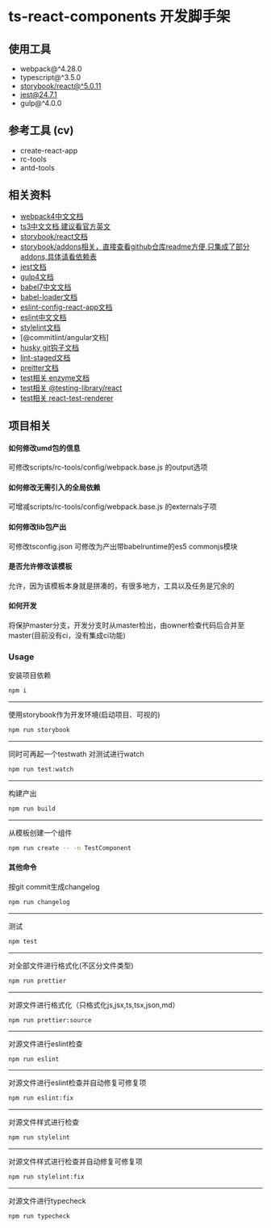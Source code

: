 # ts-react-components 开发脚手架

## 使用工具

- webpack@^4.28.0
- typescript@^3.5.0
- [storybook/react@^5.0.11](https://storybook.js.org/docs/guides/guide-react/)
- [jest@24.7.1](https://jestjs.io/)
- gulp@^4.0.0


## 参考工具 (cv)

-   create-react-app
-   rc-tools
-   antd-tools

## 相关资料

+ [webpack4中文文档](https://www.webpackjs.com/concepts/)
+ [ts3中文文档,建议看官方英文](https://www.tslang.cn/docs/handbook/basic-types.html)
+ [storybook/react文档](https://storybook.js.org/docs/guides/guide-react/)
+ [storybook/addons相关，直接查看github仓库readme方便,只集成了部分addons,具体请看依赖表](https://github.com/storybookjs/storybook/tree/next/addons)
+ [jest文档](https://jestjs.io/)
+ [gulp4文档](https://www.gulpjs.com.cn/docs/)
+ [babel7中文文档](https://www.babeljs.cn/docs/)
+ [babel-loader文档](https://webpack.docschina.org/loaders/babel-loader/)
+ [eslint-config-react-app文档](https://www.npmjs.com/package/eslint-config-react-app)
+ [eslint中文文档](https://cn.eslint.org/)
+ [stylelint文档](https://stylelint.io/)
+ [@commitlint/angular文档]
+ [husky git钩子文档](https://github.com/typicode/husky/blob/master/DOCS.md)
+ [lint-staged文档](https://github.com/okonet/lint-staged)
+ [preitter文档](https://prettier.io/docs/en/)
+ [test相关 enzyme文档](https://airbnb.io/enzyme/)
+ [test相关 @testing-library/react](https://testing-library.com/docs/react-testing-library/intro)
+ [test相关 react-test-renderer](https://reactjs.org/docs/test-renderer.html)

## 项目相关

#### 如何修改umd包的信息

可修改scripts/rc-tools/config/webpack.base.js 的output选项

#### 如何修改无需引入的全局依赖

可增减scripts/rc-tools/config/webpack.base.js 的externals子项

#### 如何修改lib包产出

可修改tsconfig.json 可修改为产出带babelruntime的es5 commonjs模块

#### 是否允许修改该模板

允许，因为该模板本身就是拼凑的，有很多地方，工具以及任务是冗余的

#### 如何开发

将保护master分支，开发分支时从master检出，由owner检查代码后合并至master(目前没有ci，没有集成ci功能)

### Usage

安装项目依赖

```sh
npm i
```

---

使用storybook作为开发环境(启动项目、可视的)

```sh
npm run storybook
```

---

同时可再起一个testwath 对测试进行watch

```sh
npm run test:watch
```

---

构建产出

```sh
npm run build
```

---

从模板创建一个组件

```sh
npm run create -- -n TestComponent
```

#### 其他命令

按git commit生成changelog

```sh
npm run changelog
```

---

测试

```sh
npm test
```

---

对全部文件进行格式化(不区分文件类型)

```sh
npm run prettier
```

---

对源文件进行格式化（只格式化js,jsx,ts,tsx,json,md）

```
npm run prettier:source
```

---

对源文件进行eslint检查

```sh
npm run eslint
```

---

对源文件进行eslint检查并自动修复可修复项

```sh
npm run eslint:fix
```

---

对源文件样式进行检查

```sh
npm run stylelint
```

---

对源文件样式进行检查并自动修复可修复项

```sh
npm run stylelint:fix
```

---

对源文件进行typecheck

```sh
npm run typecheck
```
